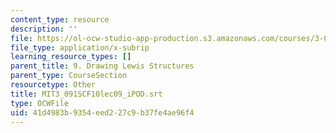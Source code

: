 ```yaml
---
content_type: resource
description: ''
file: https://ol-ocw-studio-app-production.s3.amazonaws.com/courses/3-091sc-introduction-to-solid-state-chemistry-fall-2010/41d4983b9354eed227c9b37fe4ae96f4_MIT3_091SCF10lec09_iPOD.srt
file_type: application/x-subrip
learning_resource_types: []
parent_title: 9. Drawing Lewis Structures
parent_type: CourseSection
resourcetype: Other
title: MIT3_091SCF10lec09_iPOD.srt
type: OCWFile
uid: 41d4983b-9354-eed2-27c9-b37fe4ae96f4
---
```

